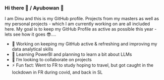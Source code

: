 ### Hi there 👋 / Ayubowan 🙏

<!--
**dinuwij/dinuwij** is a ✨ _special_ ✨ repository because its `README.md` (this file) appears on your GitHub profile.

Here are some ideas to get you started:

- 🔭 I’m currently working on ...
- 🌱 I’m currently learning ...
- 👯 I’m looking to collaborate on ...
- 🤔 I’m looking for help with ...
- 💬 Ask me about ...
- 📫 How to reach me: ...
- 😄 Pronouns: ...
- ⚡ Fun fact: ...
-->


I am Dinu and this is my GitHub profile. Projects from my masters as well as my personal projects - which I am currently working on are all included here. My goal is to keep my GitHub Profile as active as possible this year - lets see how it goes 😎.... 

- 🔭 Working on keeping my GitHub active & refreshing and improving my data analytical skills
- 🌱 Learning PowerBI and planning to learn a bit about LLMs
- 👯 I’m looking to collaborate on projects 
- ⚡ Fun fact: Went to FR to study hoping to travel, but got caught in the lockdown in FR during covid, and back in SL

